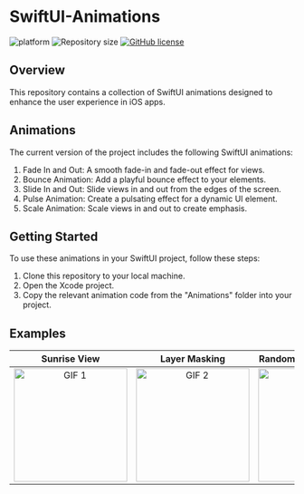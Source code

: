 # SwiftUI-Animations
![platform](https://img.shields.io/badge/platform-iOS-orange)
![Repository size](https://img.shields.io/github/repo-size/csprasad/SwiftUI-Animations)
[![GitHub license](https://img.shields.io/badge/License-MIT-orange.svg)](LICENSE)

## Overview

This repository contains a collection of SwiftUI animations designed to enhance the user experience in iOS apps.

## Animations

The current version of the project includes the following SwiftUI animations:

1. Fade In and Out: A smooth fade-in and fade-out effect for views.
2. Bounce Animation: Add a playful bounce effect to your elements.
3. Slide In and Out: Slide views in and out from the edges of the screen.
4. Pulse Animation: Create a pulsating effect for a dynamic UI element.
5. Scale Animation: Scale views in and out to create emphasis.

## Getting Started

To use these animations in your SwiftUI project, follow these steps:

1. Clone this repository to your local machine.
2. Open the Xcode project.
3. Copy the relevant animation code from the "Animations" folder into your project.

## Examples

| Sunrise View | Layer Masking | Random image animation  |
|:---:|:---:|:---:|
| <img src="../../assets/26570512/4f4fab92-8dd4-439b-85ae-10042fc2003c" alt="GIF 1" width="200" /> | <img src="../../assets/26570512/3ab38e2b-b840-4ac6-bc4d-bb1dacc89fb6" alt="GIF 2" width="200" /> | <img src="../../assets/26570512/ac90a376-b79e-4ba2-8bdd-2aa2b68037e9" alt="GIF 3" width="200" /> | 





